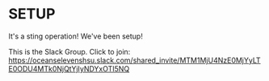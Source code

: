 # SETUP
It's a sting operation! We've been setup!


This is the Slack Group. Click to join:
https://oceanselevenshsu.slack.com/shared_invite/MTM1MjU4NzE0MjYyLTE0ODU4MTk0NjQtYjIyNDYxOTI5NQ
